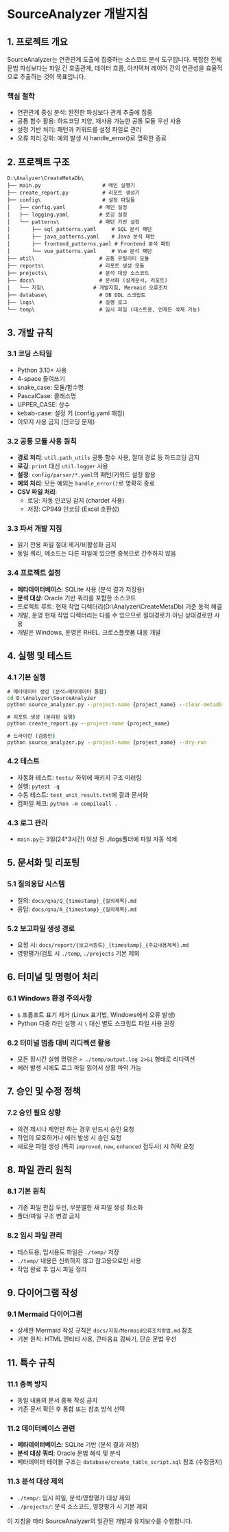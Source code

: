 # SourceAnalyzer 개발지침

## 1. 프로젝트 개요

SourceAnalyzer는 연관관계 도출에 집중하는 소스코드 분석 도구입니다. 복잡한 전체 문법 파싱보다는 파일 간 호출관계, 데이터 흐름, 아키텍처 레이어 간의 연관성을 효율적으로 추출하는 것이 목표입니다.

### 핵심 철학

- 연관관계 중심 분석: 완전한 파싱보다 관계 추출에 집중
- 공통 함수 활용: 하드코딩 지양, 재사용 가능한 공통 모듈 우선 사용
- 설정 기반 처리: 패턴과 키워드를 설정 파일로 관리
- 오류 처리 강화: 예외 발생 시 handle_error()로 명확한 종료

## 2. 프로젝트 구조

```
D:\Analyzer\CreateMetaDb\
├── main.py                    # 메인 실행기
├── create_report.py           # 리포트 생성기
├── config\                    # 설정 파일들
│   ├── config.yaml           # 메인 설정
│   ├── logging.yaml          # 로깅 설정
│   └── patterns\             # 패턴 기반 설정
│       ├── sql_patterns.yaml     # SQL 분석 패턴
│       ├── java_patterns.yaml    # Java 분석 패턴
│       ├── frontend_patterns.yaml # Frontend 분석 패턴
│       └── vue_patterns.yaml     # Vue 분석 패턴
├── util\                     # 공통 유틸리티 모듈  
├── reports\                  # 리포트 생성 모듈
├── projects\                 # 분석 대상 소스코드
├── docs\                     # 문서화 (설계문서, 리포트)
│   └── 지침\                # 개발지침, Mermaid 오류조치
├── database\                 # DB DDL 스크립트
├── logs\                     # 실행 로그
└── temp\                     # 임시 파일 (테스트용, 언제든 삭제 가능)
```

## 3. 개발 규칙

### 3.1 코딩 스타일

- Python 3.10+ 사용
- 4-space 들여쓰기
- snake_case: 모듈/함수명
- PascalCase: 클래스명
- UPPER_CASE: 상수
- kebab-case: 설정 키 (config.yaml 매칭)
- 이모지 사용 금지 (인코딩 문제)

### 3.2 공통 모듈 사용 원칙

- **경로 처리**: `util.path_utils` 공통 함수 사용, 절대 경로 등 하드코딩 금지
- **로깅**: `print` 대신 `util.logger` 사용
- **설정**: `config/parser/*.yaml`의 패턴/키워드 설정 활용
- **예외 처리**: 모든 예외는 `handle_error()`로 명확히 종료
- **CSV 파일 처리**: 
  - 로딩: 자동 인코딩 감지 (chardet 사용)
  - 저장: CP949 인코딩 (Excel 호환성)

### 3.3 파서 개발 지침

- 읽기 전용 파일 절대 제거/비활성화 금지
- 동일 쿼리, 메소드는 다른 파일에 있으면 중복으로 간주하지 않음

### 3.4 프로젝트 설정

- **메타데이터베이스**: SQLite 사용 (분석 결과 저장용)
- **분석 대상**: Oracle 기반 쿼리를 포함한 소스코드
- 프로젝트 루트: 현재 작업 디렉터리(D:\Analyzer\CreateMetaDb) 기준 동적 해결
- 개발, 운영 현재 작업 디렉터리는 다를 수 있으므로 절대경로가 아닌 상대경로만 사용
- 개발은 Windows, 운영은 RHEL. 크로스플랫폼 대응 개발

## 4. 실행 및 테스트

### 4.1 기본 실행

```cmd
# 메타데이터 생성 (분석→메타데이터 통합)
cd D:\Analyzer\SourceAnalyzer
python source_analyzer.py --project-name {project_name} --clear-metadb

# 리포트 생성 (분리된 실행)
python create_report.py --project-name {project_name}

# 드라이런 (검증만)
python source_analyzer.py --project-name {project_name} --dry-run
```

### 4.2 테스트

- 자동화 테스트: `tests/` 하위에 패키지 구조 미러링
- 실행: `pytest -q`
- 수동 테스트: `test_unit_result.txt`에 결과 문서화
- 컴파일 체크: `python -m compileall .`

### 4.3 로그 관리

- `main.py`는 3일(24*3시간) 이상 된 ./logs폴더에 파일 자동 삭제

## 5. 문서화 및 리포팅

### 5.1 질의응답 시스템

- 질의: `docs/qna/Q_{timestamp}_{질의제목}.md`
- 응답: `docs/qna/A_{timestamp}_{질의제목}.md`

### 5.2 보고파일 생성 경로

- 요청 시: `docs/report/{보고서종류}_{timestamp}_{주요내용제목}.md`
- 영향평가/검토 시 `./temp`, `./projects` 기본 제외

## 6. 터미널 및 명령어 처리

### 6.1 Windows 환경 주의사항

- `$` 프롬프트 표기 제거 (Linux 표기법, Windows에서 오류 발생)
- Python 다중 라인 실행 시 `\` 대신 별도 스크립트 파일 사용 권장

### 6.2 터미널 멈춤 대비 리디렉션 활용

- 모든 장시간 실행 명령은 `> ./temp/output.log 2>&1` 형태로 리디렉션
- 에러 발생 시에도 로그 파일 읽어서 상황 파악 가능

## 7. 승인 및 수정 정책

### 7.2 승인 필요 상황

- 의견 제시나 제안만 하는 경우 반드시 승인 요청
- 작업이 모호하거나 에러 발생 시 승인 요청
- 새로운 파일 생성 (특히 `improved`, `new`, `enhanced` 접두사) 시 허락 요청

## 8. 파일 관리 원칙

### 8.1 기본 원칙

- 기존 파일 편집 우선, 무분별한 새 파일 생성 최소화
- 폴더/파일 구조 변경 금지

### 8.2 임시 파일 관리

- 테스트용, 임시용도 파일은 `./temp/` 저장
- `./temp/` 내용은 신뢰하지 않고 참고용으로만 사용
- 작업 완료 후 임시 파일 정리

## 9. 다이어그램 작성

### 9.1 Mermaid 다이어그램

- 상세한 Mermaid 작성 규칙은 `docs/지침/Mermaid오류조치방법.md` 참조
- 기본 원칙: HTML 엔티티 사용, 큰따옴표 감싸기, 단순 문법 우선

## 11. 특수 규칙

### 11.1 중복 방지

- 동일 내용의 문서 중복 작성 금지
- 기존 문서 확인 후 통합 또는 참조 방식 선택

### 11.2 데이터베이스 관련

- **메타데이터베이스**: SQLite 기반 (분석 결과 저장)
- **분석 대상 쿼리**: Oracle 문법 해석 및 분석
- 메타데이터 테이블 구조는 `database/create_table_script.sql` 참조 (수정금지)

### 11.3 분석 대상 제외

- `./temp/`: 임시 파일, 분석/영향평가 대상 제외
- `./projects/`: 분석 소스코드, 영향평가 시 기본 제외

이 지침을 따라 SourceAnalyzer의 일관된 개발과 유지보수를 수행합니다.
